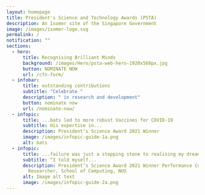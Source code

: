 ```yaml
---
layout: homepage
title: President's Science and Technology Awards (PSTA)
description: An Isomer site of the Singapore Government
image: /images/isomer-logo.svg
permalink: /
notification: ""
sections:
  - hero:
      title: Recognising Brilliant Minds
      background: /images/Hero/psta-web-hero-1920x560px.jpg
      button: NOMINATE NOW
      url: /cfn-form/
  - infobar:
      title: outstanding contributions
      subtitle: "Celebrate "
      description: " in research and development"
      button: nominate now
      url: /nominate-now/
  - infopic:
      title: ...bats led to more robust Vaccines for COVID-19
      subtitle: His expertise in...
      description: President’s Science Award 2021 Winner
      image: /images/infopic-guide-1a.png
      alt: bats
  - infopic:
      title: ...failure was just a stepping stone to realising my dream.”
      subtitle: “I told myself...
      description: President’s Science Award 2021 Winner Performance Computing
        Researcher, School of Computing, NUS
      alt: Image alt text
      image: /images/infopic-guide-2a.png
---
```

